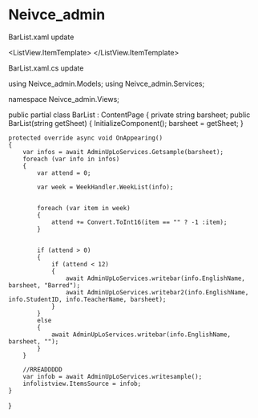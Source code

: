 # Neivce_admin

BarList.xaml update

<?xml version="1.0" encoding="utf-8" ?>
<ContentPage xmlns="http://schemas.microsoft.com/dotnet/2021/maui"
             xmlns:x="http://schemas.microsoft.com/winfx/2009/xaml"
             x:Class="Neivce_admin.Views.BarList"
             Title="BarList">
    <VerticalStackLayout>
        <StackLayout>
            <ListView x:Name="infolistview" ItemsSource="{Binding infos}">
                <ListView.ItemTemplate>
                    <DataTemplate>
                        <ViewCell>
                            <StackLayout Orientation="Horizontal" Padding="5">
                                <StackLayout HorizontalOptions="StartAndExpand">
                                    <Label Text="{Binding EnglishName}" FontSize="Small"/>
                                    <Label Text="{Binding StudentID}" />
                                    <Label Text="{Binding TeacherName}" />
                                    <Label Text="{Binding Sheet}" />
                                </StackLayout>
                            </StackLayout>
                        </ViewCell>
                    </DataTemplate>
                </ListView.ItemTemplate>
            </ListView>
        </StackLayout>
    </VerticalStackLayout>
</ContentPage>

BarList.xaml.cs update

using Neivce_admin.Models;
using Neivce_admin.Services;

namespace Neivce_admin.Views;

public partial class BarList : ContentPage
{
	private string barsheet;
	public BarList(string getSheet)
	{
		InitializeComponent();
		barsheet = getSheet;
	}

	protected override async void OnAppearing()
	{
		var infos = await AdminUpLoServices.Getsample(barsheet);
		foreach (var info in infos)
		{
			var attend = 0;

			var week = WeekHandler.WeekList(info);


			foreach (var item in week)
			{
				attend += Convert.ToInt16(item == "" ? -1 :item);
			}
			

			if (attend > 0)
			{
				if (attend < 12)
				{
					await AdminUpLoServices.writebar(info.EnglishName, barsheet, "Barred");
					await AdminUpLoServices.writebar2(info.EnglishName, info.StudentID, info.TeacherName, barsheet);
				}
			}
			else
			{
				await AdminUpLoServices.writebar(info.EnglishName, barsheet, "");
			}
		}

		//RREADDDDD
		var infob = await AdminUpLoServices.writesample();
		infolistview.ItemsSource = infob;
	}
}
